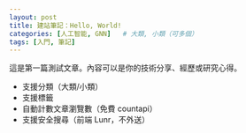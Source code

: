 ```yaml
---
layout: post
title: 建站筆記：Hello, World!
categories: [人工智能, GNN]   # 大類, 小類（可多個）
tags: [入門, 筆記]
---
```


這是第一篇測試文章。內容可以是你的技術分享、經歷或研究心得。

- 支援分類（大類/小類）
- 支援標籤
- 自動計數文章瀏覽數（免費 countapi）
- 支援安全搜尋（前端 Lunr，不外送）

